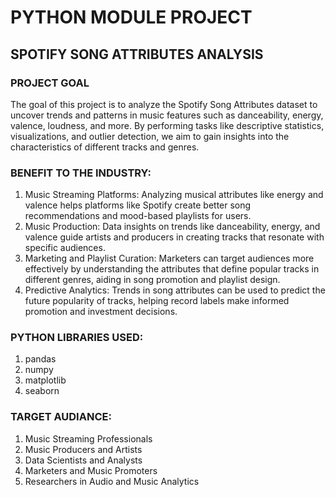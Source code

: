 # PYTHON MODULE PROJECT
## SPOTIFY SONG ATTRIBUTES ANALYSIS
### PROJECT GOAL
The goal of this project is to analyze the Spotify Song Attributes dataset to uncover trends and patterns in music features such as danceability, energy, valence, loudness, and more. By performing tasks like descriptive statistics, visualizations, and outlier detection, we aim to gain insights into the characteristics of different tracks and genres.

### BENEFIT TO THE INDUSTRY:
1. Music Streaming Platforms: Analyzing musical attributes like energy and valence helps platforms like Spotify create better song recommendations and mood-based playlists for users.
2. Music Production: Data insights on trends like danceability, energy, and valence guide artists and producers in creating tracks that resonate with specific audiences.
3. Marketing and Playlist Curation: Marketers can target audiences more effectively by understanding the attributes that define popular tracks in different genres, aiding in song promotion and playlist design.
4. Predictive Analytics: Trends in song attributes can be used to predict the future popularity of tracks, helping record labels make informed promotion and investment decisions.

### PYTHON LIBRARIES USED:
1. pandas
2. numpy
3. matplotlib
4. seaborn

### TARGET AUDIANCE:
1. Music Streaming Professionals
2. Music Producers and Artists
3. Data Scientists and Analysts
4. Marketers and Music Promoters
5. Researchers in Audio and Music Analytics
